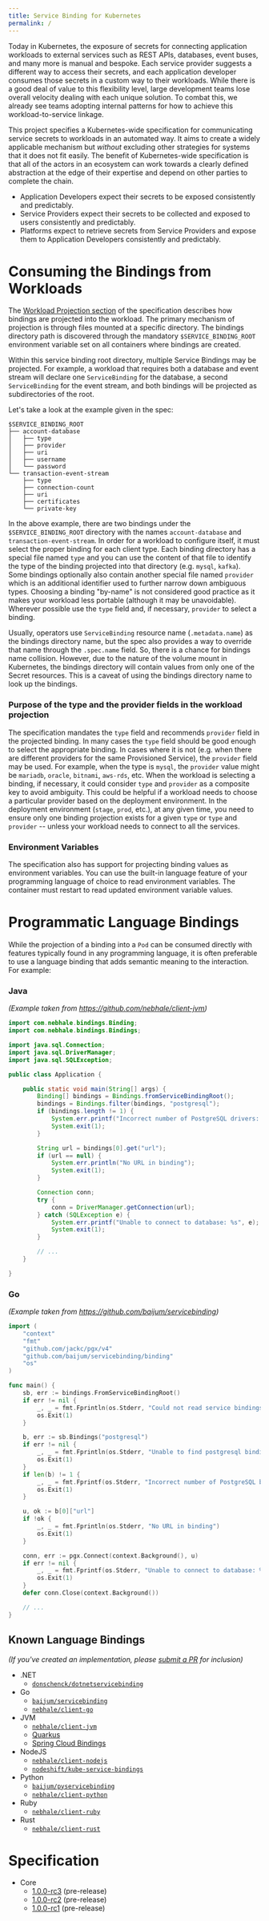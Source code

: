 ```yaml
---
title: Service Binding for Kubernetes
permalink: /
---
```


Today in Kubernetes, the exposure of secrets for connecting application workloads to external services such as REST APIs, databases, event buses, and many more is manual and bespoke.  Each service provider suggests a different way to access their secrets, and each application developer consumes those secrets in a custom way to their workloads.  While there is a good deal of value to this flexibility level, large development teams lose overall velocity dealing with each unique solution.  To combat this, we already see teams adopting internal patterns for how to achieve this workload-to-service linkage.

This project specifies a Kubernetes-wide specification for communicating service secrets to workloads in an automated way.  It aims to create a widely applicable mechanism but _without_ excluding other strategies for systems that it does not fit easily.  The benefit of Kubernetes-wide specification is that all of the actors in an ecosystem can work towards a clearly defined abstraction at the edge of their expertise and depend on other parties to complete the chain.

* Application Developers expect their secrets to be exposed consistently and predictably.
* Service Providers expect their secrets to be collected and exposed to users consistently and predictably.
* Platforms expect to retrieve secrets from Service Providers and expose them to Application Developers consistently and predictably.

# Consuming the Bindings from Workloads
The [Workload Projection section](https://github.com/k8s-service-bindings/spec#workload-projection) of the specification describes how bindings are projected into the workload.  The primary mechanism of projection is through files mounted at a specific directory.  The bindings directory path is discovered through the mandatory `$SERVICE_BINDING_ROOT` environment variable set on all containers where bindings are created.

Within this service binding root directory, multiple Service Bindings may be projected.  For example, a workload that requires both a database and event stream will declare one `ServiceBinding` for the database, a second `ServiceBinding` for the event stream, and both bindings will be projected as subdirectories of the root.

Let's take a look at the example given in the spec:

```
$SERVICE_BINDING_ROOT
├── account-database
│   ├── type
│   ├── provider
│   ├── uri
│   ├── username
│   └── password
└── transaction-event-stream
    ├── type
    ├── connection-count
    ├── uri
    ├── certificates
    └── private-key
```
In the above example, there are two bindings under the `$SERVICE_BINDING_ROOT` directory with the names `account-database` and `transaction-event-stream`.  In order for a workload to configure itself, it must select the proper binding for each client type.  Each binding directory has a special file named `type` and you can use the content of that file to identify the type of the binding projected into that directory (e.g. `mysql`, `kafka`).  Some bindings optionally also contain another special file named `provider` which is an additional identifier used to further narrow down ambiguous types.  Choosing a binding "by-name" is not considered good practice as it makes your workload less portable (although it may be unavoidable).  Wherever possible use the `type` field and, if necessary, `provider` to select a binding.

Usually, operators use `ServiceBinding` resource name (`.metadata.name`) as the bindings directory name, but the spec also provides a way to override that name through the `.spec.name` field. So, there is a chance for bindings name collision.  However, due to the nature of the volume mount in Kubernetes, the bindings directory will contain values from only one of the Secret resources.  This is a caveat of using the bindings directory name to look up the bindings.

### Purpose of the type and the provider fields in the workload projection

The specification mandates the `type` field and recommends `provider` field in the projected binding.  In many cases the `type` field should be good enough to select the appropriate binding.  In cases where it is not (e.g. when there are different providers for the same Provisioned Service), the `provider` field may be used.  For example, when the type is `mysql`, the `provider` value might be `mariadb`, `oracle`, `bitnami`, `aws-rds`, etc.  When the workload is selecting a binding, if necessary, it could consider `type` and `provider` as a composite key to avoid ambiguity.  This could be helpful if a workload needs to choose a particular provider based on the deployment environment.  In the deployment environment (`stage`, `prod`, etc.), at any given time, you need to ensure only one binding projection exists for a given `type` or `type` and `provider` -- unless your workload needs to connect to all the services.

### Environment Variables

The specification also has support for projecting binding values as environment variables.  You can use the built-in language feature of your programming language of choice to read environment variables.  The container must restart to read updated environment variable values.

# Programmatic Language Bindings
While the projection of a binding into a `Pod` can be consumed directly with features typically found in any programming language, it is often preferable to use a language binding that adds semantic meaning to the interaction.  For example:

### Java
_(Example taken from <https://github.com/nebhale/client-jvm>)_

```java
import com.nebhale.bindings.Binding;
import com.nebhale.bindings.Bindings;

import java.sql.Connection;
import java.sql.DriverManager;
import java.sql.SQLException;

public class Application {

    public static void main(String[] args) {
        Binding[] bindings = Bindings.fromServiceBindingRoot();
        bindings = Bindings.filter(bindings, "postgresql");
        if (bindings.length != 1) {
            System.err.printf("Incorrect number of PostgreSQL drivers: %d\n", bindings.length);
            System.exit(1);
        }

        String url = bindings[0].get("url");
        if (url == null) {
            System.err.println("No URL in binding");
            System.exit(1);
        }

        Connection conn;
        try {
            conn = DriverManager.getConnection(url);
        } catch (SQLException e) {
            System.err.printf("Unable to connect to database: %s", e);
            System.exit(1);
        }

        // ...
    }

}
```

### Go
_(Example taken from <https://github.com/baijum/servicebinding>)_

```go
import (
	"context"
	"fmt"
	"github.com/jackc/pgx/v4"
	"github.com/baijum/servicebinding/binding"
	"os"
)

func main() {
	sb, err := bindings.FromServiceBindingRoot()
	if err != nil {
		_, _ = fmt.Fprintln(os.Stderr, "Could not read service bindings")
		os.Exit(1)
	}

	b, err := sb.Bindings("postgresql")
	if err != nil {
		_, _ = fmt.Fprintln(os.Stderr, "Unable to find postgresql binding")
		os.Exit(1)
	}
	if len(b) != 1 {
		_, _ = fmt.Fprintf(os.Stderr, "Incorrect number of PostgreSQL bindings: %d\n", len(b))
		os.Exit(1)
	}

	u, ok := b[0]["url"]
	if !ok {
		_, _ = fmt.Fprintln(os.Stderr, "No URL in binding")
		os.Exit(1)
	}

	conn, err := pgx.Connect(context.Background(), u)
	if err != nil {
		_, _ = fmt.Fprintf(os.Stderr, "Unable to connect to database: %v\n", err)
		os.Exit(1)
	}
	defer conn.Close(context.Background())

	// ...
}
```

## Known Language Bindings
_(If you've created an implementation, please [submit a PR][p] for inclusion)_

[p]: https://github.com/servicebinding/website/pulls

* .NET
	* [`donschenck/dotnetservicebinding`](https://github.com/donschenck/dotnetservicebinding)
* Go
	* [`baijum/servicebinding`](https://github.com/baijum/servicebinding)
	* [`nebhale/client-go`](https://github.com/nebhale/client-go)
* JVM
	* [`nebhale/client-jvm`](https://github.com/nebhale/client-jvm)
	* [Quarkus](https://quarkus.io/guides/deploying-to-kubernetes#service-binding)
	* [Spring Cloud Bindings](https://github.com/spring-cloud/spring-cloud-bindings)
* NodeJS
	* [`nebhale/client-nodejs`](https://github.com/nebhale/client-nodejs)
	* [`nodeshift/kube-service-bindings`](https://github.com/nodeshift/kube-service-bindings)
* Python
	* [`baijum/pyservicebinding`](https://github.com/baijum/pyservicebinding)
	* [`nebhale/client-python`](https://github.com/nebhale/client-python)
* Ruby
	* [`nebhale/client-ruby`](https://github.com/nebhale/client-ruby)
* Rust
	* [`nebhale/client-rust`](https://github.com/nebhale/client-rust)

# Specification
* Core
  * [1.0.0-rc3](/spec/core/1.0.0-rc3/) (pre-release)
  * [1.0.0-rc2](/spec/core/1.0.0-rc2/) (pre-release)
  * [1.0.0-rc1](/spec/core/1.0.0-rc1/) (pre-release)
